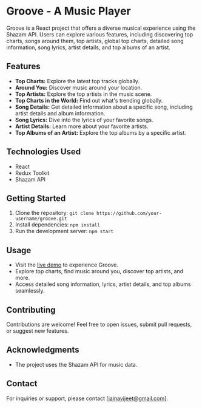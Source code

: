# Groove - A Music Player

Groove is a React project that offers a diverse musical experience using the Shazam API. Users can explore various features, including discovering top charts, songs around them, top artists, global top charts, detailed song information, song lyrics, artist details, and top albums of an artist.

## Features

- **Top Charts:** Explore the latest top tracks globally.
- **Around You:** Discover music around your location.
- **Top Artists:** Explore the top artists in the music scene.
- **Top Charts in the World:** Find out what's trending globally.
- **Song Details:** Get detailed information about a specific song, including artist details and album information.
- **Song Lyrics:** Dive into the lyrics of your favorite songs.
- **Artist Details:** Learn more about your favorite artists.
- **Top Albums of an Artist:** Explore the top albums by a specific artist.

## Technologies Used

- React
- Redux Toolkit
- Shazam API

## Getting Started

1. Clone the repository: `git clone https://github.com/your-username/groove.git`
2. Install dependencies: `npm install`
3. Run the development server: `npm start`

## Usage

- Visit the [live demo](https://groove2.netlify.app/) to experience Groove.
- Explore top charts, find music around you, discover top artists, and more.
- Access detailed song information, lyrics, artist details, and top albums seamlessly.

## Contributing

Contributions are welcome! Feel free to open issues, submit pull requests, or suggest new features.

## Acknowledgments

- The project uses the Shazam API for music data.

## Contact

For inquiries or support, please contact [jainavijeet@gmail.com].
